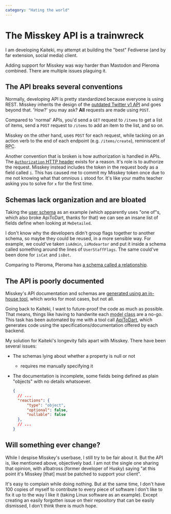 ```yaml
---
category: "Hating the world"
---
```


# The Misskey API is a trainwreck

I am developing Kaiteki, my attempt at building the "best" Fediverse (and by far extension, social media) client.

Adding support for Misskey was way harder than Mastodon and Pleroma combined. There are multiple issues plaguing it.

## The API breaks several conventions

Normally, developing API is pretty standardized because everyone is using REST. Misskey inherits the design of the [outdated Twitter v1 API](https://developer.twitter.com/en/docs/twitter-api/v1/tweets/post-and-engage/overview) and goes beyond that. 'How?' you may ask? **All** requests are made using `POST`.

Compared to 'normal' APIs, you'd send a `GET` request to `/items` to get a list of items, send a `POST` request to `/items` to add an item to the list, and so on.

Misskey on the other hand, uses `POST` for each request, while tacking on an action verb to the end of each endpoint (e.g. `/items/create`), reminiscent of <abbr title="Remote Procedure Call, basically functions that can be called by remote appliactions">RPC</abbr>.

Another convention that is broken is how authorization is handled in APIs. The [`Authorization` HTTP header](https://developer.mozilla.org/en-US/docs/Web/HTTP/Headers/Authorization) exists for a reason. It's role is to authorize the request. Misskey instead includes the token in the request body as a field called `i`. This has caused me to commit my Misskey token once due to me not knowing what that omnious `i` stood for. It's like your maths teacher asking you to solve for `x` for the first time.

## Schemas lack organization and are bloated

Taking the [user schema](https://misskey.io/api-doc#operation/users/show) as an example (which apparently uses "one of"s, which also broke ApiToDart, thanks for that) we can see an insane list of fields define when looking at `MeDetailed`.

I don't know why the developers didn't group flags together to another schema, so maybe they could be reused, in a more sensible way. For example, we could've taken `isAdmin`, `isModeartor` and put it inside a schema called something around the lines of `UserStaffFlags`. The same could've been done for `isCat` and `isBot`.

Comparing to Pleroma, Pleroma has [a schema called a relationship](https://api.pleroma.social/#operation/AccountController.relationships).

## The API is poorly documented

Misskey's API documentation and schemas are [generated using an in-house tool](https://github.com/misskey-dev/misskey/blob/develop/packages/backend/src/server/api/openapi/gen-spec.ts), which works for most cases, but not all.

Going back to Kaiteki, I want to future-proof the code as much as possible. That means, things like having to handwrite each <abbr title="class that holds data for use across the application">model class</abbr> are a no-go. This task has been automated by me with a tool call [ApiToDart](https://github.com/Kaiteki-Fedi/ApiToDart), which generates code using the specifications/documentation offered by each backend.

My solution for Kaiteki's longevity falls apart with Misskey. There have been several issues:
- The schemas lying about whether a property is null or not
  - requires me manually specifying it
- The documentation is incomplete, some fields being defined as plain "objects" with no details whatsoever.

  ```json
  {
    // ...
    "reactions": {
        "type": "object",
        "optional": false,
        "nullable": false
    },
    // ...
  }
  ```

## Will something ever change?

While I despise Misskey's userbase, I still try to be fair about it. But the API is, like mentioned above, objectively bad. I am not the single one sharing that opinion, with a1batross (former developer of Husky) saying "at this point it's Misskey \[that\] must be patched to support your client".

It's easy to complain while doing nothing. But at the same time, I don't have 100 copies of myself to contribute to every piece of software I don't like to fix it up to the way I like it (taking Linux software as an example). Except creating an easily forgotten issue on their repository that can be easily dismissed, I don't think there is much hope.